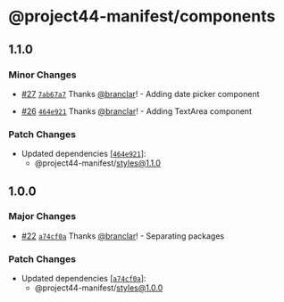 # @project44-manifest/components

## 1.1.0

### Minor Changes

- [#27](https://github.com/project44/manifest/pull/27) [`7ab67a7`](https://github.com/project44/manifest/commit/7ab67a749637f2a6a76543027c72262750845d6e) Thanks [@branclar](https://github.com/branclar)! - Adding date picker component

* [#26](https://github.com/project44/manifest/pull/26) [`464e921`](https://github.com/project44/manifest/commit/464e921e11f96a72c861aff5014d970695552580) Thanks [@branclar](https://github.com/branclar)! - Adding TextArea component

### Patch Changes

- Updated dependencies [[`464e921`](https://github.com/project44/manifest/commit/464e921e11f96a72c861aff5014d970695552580)]:
  - @project44-manifest/styles@1.1.0

## 1.0.0

### Major Changes

- [#22](https://github.com/project44/manifest/pull/22) [`a74cf0a`](https://github.com/project44/manifest/commit/a74cf0af2a87ac3a65e328c932af0ea25fc0fae2) Thanks [@branclar](https://github.com/branclar)! - Separating packages

### Patch Changes

- Updated dependencies [[`a74cf0a`](https://github.com/project44/manifest/commit/a74cf0af2a87ac3a65e328c932af0ea25fc0fae2)]:
  - @project44-manifest/styles@1.0.0
